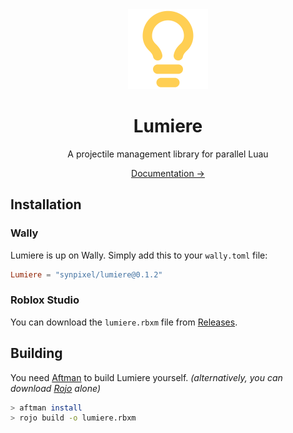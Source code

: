 <div align="center">
    <img src="docs/public/logo.svg" width="128" alt="Logo"/>
    <h1>Lumiere</h1>
    <p>A projectile management library for parallel Luau</p>
    <a href="https://synpixel.github.io/lumiere/">Documentation →</a>
</div>

## Installation

### Wally

Lumiere is up on Wally. Simply add this to your `wally.toml` file:

```toml
Lumiere = "synpixel/lumiere@0.1.2"
```

### Roblox Studio

You can download the `lumiere.rbxm` file from [Releases](https://github.com/synpixel/lumiere/releases).

## Building

You need [Aftman](https://github.com/LPGhatguy/aftman) to build Lumiere yourself. _(alternatively, you can download [Rojo](https://github.com/rojo-rbx/rojo) alone)_

```bash
> aftman install
> rojo build -o lumiere.rbxm
```
